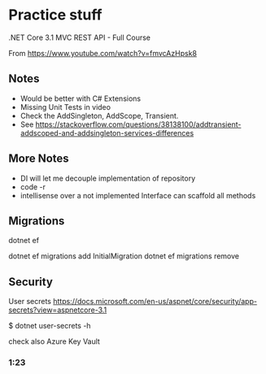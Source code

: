 # Practice stuff

.NET Core 3.1 MVC REST API - Full Course

From https://www.youtube.com/watch?v=fmvcAzHpsk8


## Notes
- Would be better with C# Extensions
- Missing Unit Tests in video
- Check the AddSingleton, AddScope, Transient.
- See https://stackoverflow.com/questions/38138100/addtransient-addscoped-and-addsingleton-services-differences

## More Notes

- DI will let me decouple implementation of repository
- code -r <folder>
- intellisense over a not implemented Interface can scaffold all methods



## Migrations

dotnet ef

dotnet ef migrations add InitialMigration
dotnet ef migrations remove

## Security

User secrets
https://docs.microsoft.com/en-us/aspnet/core/security/app-secrets?view=aspnetcore-3.1

$ dotnet user-secrets -h

check also Azure Key Vault

### 1:23






